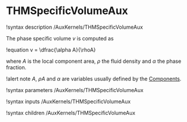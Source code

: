 # THMSpecificVolumeAux

!syntax description /AuxKernels/THMSpecificVolumeAux

The phase specific volume $v$ is computed as

!equation
v = \dfrac{\alpha A}{\rhoA}

where $A$ is the local component area, $\rho$ the fluid density and $\alpha$ the phase fraction.

!alert note
$A$, $\rho A$ and $\alpha$ are variables usually defined by the [Components](syntax/Components/index.md).

!syntax parameters /AuxKernels/THMSpecificVolumeAux

!syntax inputs /AuxKernels/THMSpecificVolumeAux

!syntax children /AuxKernels/THMSpecificVolumeAux
